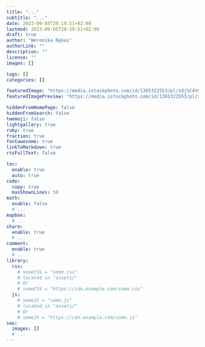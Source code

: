 ```yaml
---
title: "..."
subtitle: "..."
date: 2023-09-05T20:19:51+02:00
lastmod: 2023-09-05T20:19:51+02:00
draft: true
author: "Weronika Rękas"
authorLink: ""
description: ""
license: ""
images: []

tags: []
categories: []

featuredImage: "https://media.istockphoto.com/id/1365322553/pl/zdj%C4%99cie/sesja-terapeutyczna-dla-nastolatk%C3%B3w-z-bliska.jpg?s=612x612&w=0&k=20&c=h-Wtn6GcAHh7lbAWUs8fp4iOHGz3OdvvQ_uWqbdCNCk=" 
featuredImagePreview: "https://media.istockphoto.com/id/1365322553/pl/zdj%C4%99cie/sesja-terapeutyczna-dla-nastolatk%C3%B3w-z-bliska.jpg?s=612x612&w=0&k=20&c=h-Wtn6GcAHh7lbAWUs8fp4iOHGz3OdvvQ_uWqbdCNCk="

hiddenFromHomePage: false
hiddenFromSearch: false
twemoji: false
lightgallery: true
ruby: true
fraction: true
fontawesome: true
linkToMarkdown: true
rssFullText: false

toc:
  enable: true
  auto: true
code:
  copy: true
  maxShownLines: 50
math:
  enable: false
  # ...
mapbox:
  # ...
share:
  enable: true
  # ...
comment:
  enable: true
  # ...
library:
  css:
    # someCSS = "some.css"
    # located in "assets/"
    # Or
    # someCSS = "https://cdn.example.com/some.css"
  js:
    # someJS = "some.js"
    # located in "assets/"
    # Or
    # someJS = "https://cdn.example.com/some.js"
seo:
  images: []
  # ...
---
```


<!--more-->
